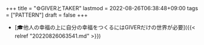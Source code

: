 +++
title = "⚙GIVERとTAKER"
lastmod = 2022-08-26T06:38:48+09:00
tags = ["PATTERN"]
draft = false
+++

-   [🎓他人の幸福の上に自分の幸福をつくるにはGIVERだけの世界が必要]({{< relref "20220826063541.md" >}})
